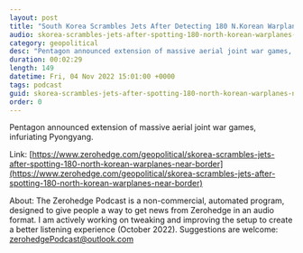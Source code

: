 ```yaml
---
layout: post
title: "South Korea Scrambles Jets After Detecting 180 N.Korean Warplanes Near Border"
audio: skorea-scrambles-jets-after-spotting-180-north-korean-warplanes-near-border-0
category: geopolitical
desc: "Pentagon announced extension of massive aerial joint war games, infuriating Pyongyang."
duration: 00:02:29
length: 149
datetime: Fri, 04 Nov 2022 15:01:00 +0000
tags: podcast
guid: skorea-scrambles-jets-after-spotting-180-north-korean-warplanes-near-border-0
order: 0
---
```

Pentagon announced extension of massive aerial joint war games, infuriating Pyongyang.

Link: [https://www.zerohedge.com/geopolitical/skorea-scrambles-jets-after-spotting-180-north-korean-warplanes-near-border](https://www.zerohedge.com/geopolitical/skorea-scrambles-jets-after-spotting-180-north-korean-warplanes-near-border)

About: The Zerohedge Podcast is a non-commercial, automated program, designed to give people a way to get news from Zerohedge in an audio format.  I am actively working on tweaking and improving the setup to create a better listening experience (October 2022).  Suggestions are welcome: [zerohedgePodcast@outlook.com](mailto:zerohedgePodcast@outlook.com)